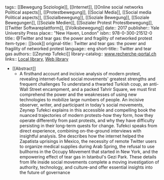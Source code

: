 tags:: [[Bewegung Soziologie]], [[Internet]], [[Online social networks Political aspects]], [[Protestbewegung]], [[Social Media]], [[Social media Political aspects]], [[Sozialbewegung]], [[Soziale Bewegung]], [[Soziale Bewegungen]], [[Soziale Medien]], [[Sozialer Protest Protestbewegung]], [[Twitter Softwareplattform]], [[Volksbewegung]]
date:: 2017
publisher:: Yale University Press
place:: "New Haven, London"
isbn:: 978-0-300-21512-0
title:: @Twitter and tear gas: the power and fragility of networked protest
item-type:: [[book]]
original-title:: Twitter and tear gas: the power and fragility of networked protest
language:: eng
short-title:: Twitter and tear gas
authors:: [[Zeynep Tufekci]]
library-catalog:: www.recherche-portal.ch
links:: [Local library](zotero://select/groups/2386895/items/YZVN344E), [Web library](https://www.zotero.org/groups/2386895/items/YZVN344E)

- [[Abstract]]
	- A firsthand account and incisive analysis of modern protest, revealing internet-fueled social movements' greatest strengths and frequent challenges To understand a thwarted Turkish coup, an anti-Wall Street encampment, and a packed Tahrir Square, we must first comprehend the power and the weaknesses of using new technologies to mobilize large numbers of people. An incisive observer, writer, and participant in today's social movements, Zeynep Tufekci explains in this accessible and compelling book the nuanced trajectories of modern protests-how they form, how they operate differently from past protests, and why they have difficulty persisting in their long-term quests for change. Tufekci speaks from direct experience, combining on-the-ground interviews with insightful analysis. She describes how the internet helped the Zapatista uprisings in Mexico, the necessity of remote Twitter users to organize medical supplies during Arab Spring, the refusal to use bullhorns in the Occupy Movement that started in New York, and the empowering effect of tear gas in Istanbul's Gezi Park. These details from life inside social movements complete a moving investigation of authority, technology, and culture-and offer essential insights into the future of governance